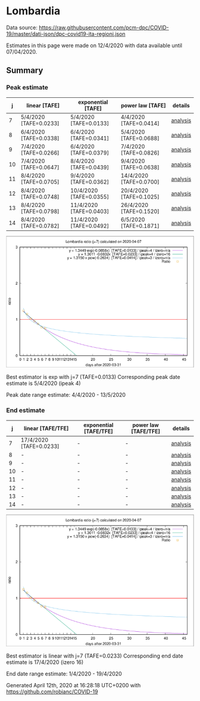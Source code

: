 # Lombardia


Data source: https://raw.githubusercontent.com/pcm-dpc/COVID-19/master/dati-json/dpc-covid19-ita-regioni.json

Estimates in this page were made on 12/4/2020 with data available until 07/04/2020.


## Summary 

### Peak estimate 
|j|linear [TAFE]|exponential [TAFE]|power law [TAFE]|details|
|---|----|-----------|---------|-------|
|7|5/4/2020 [TAFE=0.0233]|5/4/2020 [TAFE=0.0133]|4/4/2020 [TAFE=0.0414]|[analysis](COVID-19_lombardia_j7_2020-04-07.md)|
|8|6/4/2020 [TAFE=0.0338]|6/4/2020 [TAFE=0.0341]|5/4/2020 [TAFE=0.0688]|[analysis](COVID-19_lombardia_j8_2020-04-07.md)|
|9|7/4/2020 [TAFE=0.0266]|6/4/2020 [TAFE=0.0379]|7/4/2020 [TAFE=0.0826]|[analysis](COVID-19_lombardia_j9_2020-04-07.md)|
|10|7/4/2020 [TAFE=0.0647]|8/4/2020 [TAFE=0.0439]|9/4/2020 [TAFE=0.0638]|[analysis](COVID-19_lombardia_j10_2020-04-07.md)|
|11|8/4/2020 [TAFE=0.0705]|9/4/2020 [TAFE=0.0362]|14/4/2020 [TAFE=0.0700]|[analysis](COVID-19_lombardia_j11_2020-04-07.md)|
|12|8/4/2020 [TAFE=0.0748]|10/4/2020 [TAFE=0.0355]|20/4/2020 [TAFE=0.1025]|[analysis](COVID-19_lombardia_j12_2020-04-07.md)|
|13|8/4/2020 [TAFE=0.0798]|11/4/2020 [TAFE=0.0403]|26/4/2020 [TAFE=0.1520]|[analysis](COVID-19_lombardia_j13_2020-04-07.md)|
|14|8/4/2020 [TAFE=0.0782]|11/4/2020 [TAFE=0.0492]|6/5/2020 [TAFE=0.1871]|[analysis](COVID-19_lombardia_j14_2020-04-07.md)|

![best peak estimate](COVID-19_lombardia_j7_2020-04-07.png)

Best estimator is exp with j=7 (TAFE=0.0133)
Corresponding peak date estimate is 5/4/2020 (ipeak 4)


Peak date range estimate: 4/4/2020 - 13/5/2020

### End estimate 
|j|linear [TAFE/TFE]|exponential [TAFE/TFE]|power law [TAFE/TFE]|details|
|---|----|-----------|---------|-------|
|7|17/4/2020 [TAFE=0.0233]|-|-|[analysis](COVID-19_lombardia_j7_2020-04-07.md)|
|8|-|-|-|[analysis](COVID-19_lombardia_j8_2020-04-07.md)|
|9|-|-|-|[analysis](COVID-19_lombardia_j9_2020-04-07.md)|
|10|-|-|-|[analysis](COVID-19_lombardia_j10_2020-04-07.md)|
|11|-|-|-|[analysis](COVID-19_lombardia_j11_2020-04-07.md)|
|12|-|-|-|[analysis](COVID-19_lombardia_j12_2020-04-07.md)|
|13|-|-|-|[analysis](COVID-19_lombardia_j13_2020-04-07.md)|
|14|-|-|-|[analysis](COVID-19_lombardia_j14_2020-04-07.md)|

![best zero estimate](COVID-19_lombardia_j7_2020-04-07.png)

Best estimator is linear with j=7 (TAFE=0.0233)
Corresponding end date estimate is 17/4/2020 (izero 16)


End date range estimate: 1/4/2020 - 19/4/2020

Generated April 12th, 2020 at 16:28:18 UTC+0200 with https://github.com/robianc/COVID-19
